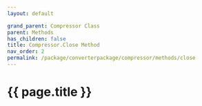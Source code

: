 ```yaml
---
layout: default

grand_parent: Compressor Class
parent: Methods
has_children: false
title: Compressor.Close Method
nav_order: 2
permalink: /package/converterpackage/compressor/methods/close
---
```

# {{ page.title }}